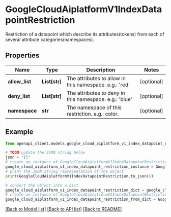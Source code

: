 # GoogleCloudAiplatformV1IndexDatapointRestriction

Restriction of a datapoint which describe its attributes(tokens) from each of several attribute categories(namespaces).

## Properties

Name | Type | Description | Notes
------------ | ------------- | ------------- | -------------
**allow_list** | **List[str]** | The attributes to allow in this namespace. e.g.: &#39;red&#39; | [optional] 
**deny_list** | **List[str]** | The attributes to deny in this namespace. e.g.: &#39;blue&#39; | [optional] 
**namespace** | **str** | The namespace of this restriction. e.g.: color. | [optional] 

## Example

```python
from openapi_client.models.google_cloud_aiplatform_v1_index_datapoint_restriction import GoogleCloudAiplatformV1IndexDatapointRestriction

# TODO update the JSON string below
json = "{}"
# create an instance of GoogleCloudAiplatformV1IndexDatapointRestriction from a JSON string
google_cloud_aiplatform_v1_index_datapoint_restriction_instance = GoogleCloudAiplatformV1IndexDatapointRestriction.from_json(json)
# print the JSON string representation of the object
print(GoogleCloudAiplatformV1IndexDatapointRestriction.to_json())

# convert the object into a dict
google_cloud_aiplatform_v1_index_datapoint_restriction_dict = google_cloud_aiplatform_v1_index_datapoint_restriction_instance.to_dict()
# create an instance of GoogleCloudAiplatformV1IndexDatapointRestriction from a dict
google_cloud_aiplatform_v1_index_datapoint_restriction_from_dict = GoogleCloudAiplatformV1IndexDatapointRestriction.from_dict(google_cloud_aiplatform_v1_index_datapoint_restriction_dict)
```
[[Back to Model list]](../README.md#documentation-for-models) [[Back to API list]](../README.md#documentation-for-api-endpoints) [[Back to README]](../README.md)


